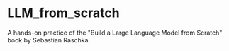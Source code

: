 # LLM_from_scratch
A hands-on practice of the "Build a Large Language Model from Scratch" book by Sebastian Raschka.
